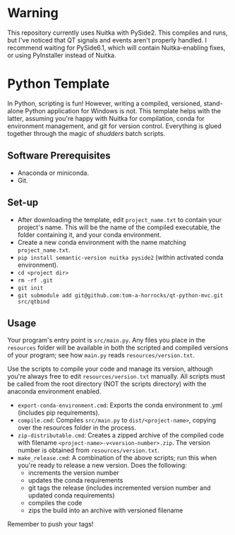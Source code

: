 # Warning
This repository currently uses Nuitka with PySide2. This compiles and runs, but I've noticed that QT signals and events aren't properly handled. I recommend waiting for PySide6.1, which will contain Nuitka-enabling fixes, or using PyInstaller instead of Nuitka.

# Python Template
In Python, scripting is fun! However, writing a compiled, versioned, stand-alone Python application for Windows is not. This template helps with the latter, assuming you're happy with Nuitka for compilation, conda for environment management, and git for version control. Everything is glued together through the magic of *shudders* batch scripts. 

## Software Prerequisites
* Anaconda or miniconda.
* Git.

## Set-up
* After downloading the template, edit `project_name.txt` to contain your project's name. This will be the name of the compiled executable, the folder containing it, and your conda environment.
* Create a new conda environment with the name matching `project_name.txt`.
* `pip install semantic-version nuitka pyside2` (within activated conda environment).
* `cd <project dir>`
* `rm -rf .git`
* `git init`
* `git submodule add git@github.com:tom-a-horrocks/qt-python-mvc.git src/qtbind`

## Usage
Your program's entry point is `src/main.py`. Any files you place in the `resources` folder will be available in both the scripted and compiled versions of your program; see how `main.py` reads `resources/version.txt`.

Use the scripts to compile your code and manage its version, although you're always free to edit `resources/version.txt` manually. All scripts must be called from the root directory (NOT the scripts directory) with the anaconda environment enabled.
* `export-conda-environment.cmd`: Exports the conda environment to <project-name>.yml (includes pip requirements).
* `compile.cmd`: Compiles `src/main.py` to `dist/<project-name>`, copying over the resources folder in the process.
* `zip-distributable.cmd`: Creates a zipped archive of the compiled code with filename `<project-name>-v<version-number>.zip`. The version number is obtained from `resources/version.txt`.
* `make_release.cmd`: A combination of the above scripts; run this when you're ready to release a new version. Does the following:
	* increments the version number
	* updates the conda requirements
	* git tags the release (includes incremented version number and updated conda requirements)
	* compiles the code
	* zips the build into an archive with versioned filename 

Remember to push your tags!
